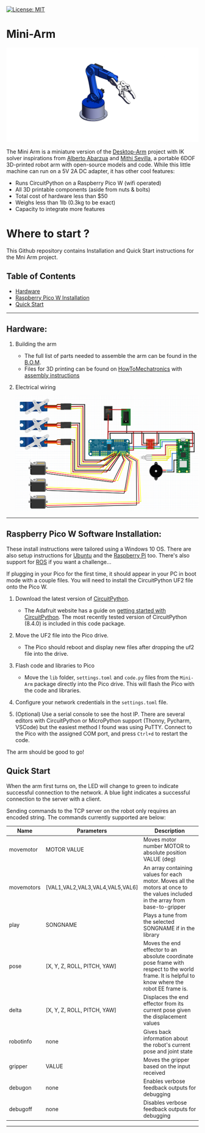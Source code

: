 [![License: MIT](https://img.shields.io/badge/License-MIT-green.svg)](https://opensource.org/licenses/MIT)
# Mini-Arm
![](https://github.com/Jshulgach/Mini-Arm/blob/main/doc/robotic-arm-3d-model-2023.png)

The Mini Arm is a miniature version of the [Desktop-Arm](https://github.com/Jshulgach/Desktop-Arm) project with IK solver inspirations from [Alberto Abarzua](https://github.com/alberto-abarzua/3d_printed_robot_arm) and [Mithi Sevilla](https://github.com/mithi/arm-ik), a portable 6DOF 3D-printed robot arm with open-source models and code. While this little machine can run on a 5V 2A DC adapter, it has other cool features:

+ Runs CircuitPython on a Raspberry Pico W (wifi operated)
+ All 3D printable components (aside from nuts & bolts)
+ Total cost of hardware less than $50
+ Weighs less than 1lb (0.3kg to be exact)
+ Capacity to integrate more features

# Where to start ? 
This Github repository contains Installation and Quick Start instructions for the Mni Arm project.

Table of Contents
---
+ [Hardware](#hardware)
+ [Raspberry Pico W Installation](#rpi-installation)
+ [Quick Start](#quick-start)

---

## Hardware:
<a name="hardware"/>

1. Building the arm
   + The full list of parts needed to assemble the arm can be found in the [B.O.M](https://github.com/Jshulgach/Desktop-Arm/blob/master/doc/bom.xlsx).
   + Files for 3D printing can be found on [HowToMechatronics](https://thangs.com/designer/HowToMechatronics/3d-model/Robotic%20Arm%203D%20Model-38899) with [assembly instructions](https://howtomechatronics.com/tutorials/arduino/diy-arduino-robot-arm-with-smartphone-control/)

2. Electrical wiring

   ![alt](https://github.com/Jshulgach/Mini-Arm/blob/main/doc/wiring.PNG)
---

## Raspberry Pico W Software Installation:
<a name="rpi-installation"/>

These install instructions were tailored using a Windows 10 OS. There are also setup instructions for [Ubuntu](https://www.gibbard.me/using_the_raspberry_pi_pico_on_ubuntu/) and the [Raspberry Pi](https://www.tomshardware.com/how-to/raspberry-pi-pico-setup) too. There's also support for [ROS](https://ubuntu.com/blog/getting-started-with-micro-ros-on-raspberry-pi-pico) if you want a challenge...

If plugging in your Pico for the first time, it should appear in your PC in boot mode with a couple files. You will need to install the CircuitPython UF2 file onto the Pico W. 
1. Download the latest version of [CircuitPython](https://circuitpython.org/board/raspberry_pi_pico/). 
   + The Adafruit website has a guide on [getting started with CircuitPython](https://learn.adafruit.com/getting-started-with-raspberry-pi-pico-circuitpython/circuitpython). The most recently tested version of CircuitPython (8.4.0) is included in this code package.
   
2. Move the UF2 file into the Pico drive.
   + The Pico should reboot and display new files after dropping the uf2 file into the drive. 
   
3. Flash code and libraries to Pico
   + Move the `lib` folder, `settings.toml` and `code.py` files from the `Mini-Arm` package directly into the Pico drive. This will flash the Pico with the code and libraries.
4. Configure your network credentials in the `settings.toml` file.

5. (Optional) Use a serial console to see the host IP. There are several editors with CircuitPython or MicroPython support (Thonny, Pycharm, VSCode) but the easiest method I found was using PuTTY. Connect to the Pico with the assigned COM port, and press `Ctrl+d` to restart the code.

The arm should be good to go!

## Quick Start
<a name="quick-start"/>

When the arm first turns on, the LED will change to green to indicate successful connection to the network. A blue light indicates a successful connection to the server with a client.

Sending commands to the TCP server on the robot only requires an encoded string. The commands currently supported are below:

|          Name            |                Parameters                |                         Description                                 |
| ------------------------ | ---------------------------------------- | ------------------------------------------------------------------- |
|       movemotor          |        MOTOR       VALUE                 | Moves motor number MOTOR to absolute position VALUE (deg)           |
|       movemotors         |        [VAL1,VAL2,VAL3,VAL4,VAL5,VAL6]   | An array containing values for each motor. Moves all the motors at once to the values included in the array from base-to-gripper                                  |
|       play               |        SONGNAME                          | Plays a tune from the selected SONGNAME if in the library           |
|       pose               |        [X, Y, Z, ROLL, PITCH, YAW]       | Moves the end effector to an absolute coordinate pose frame with respect to the world frame. It is helpful to know where the robot EE frame is.                   |
|       delta              |        [X, Y, Z, ROLL, PITCH, YAW]       | Displaces the end effector from its current pose given the displacement values                                                                                    |
|       robotinfo          |        none                              | Gives back information about the robot's current pose and joint state                                                                                             |
|       gripper            |        VALUE                             | Moves the gripper based on the input received                       |
|       debugon            |        none                              | Enables verbose feedback outputs for debugging                      |
|       debugoff           |        none                              | Disables verbose feedback outputs for debugging                     |

--- 

<!---------------------------------------------------------------------
   References
---------------------------------------------------------------------->

[uf2]: (https://fileinfo.com/extension/uf2)

[CircuitPython]: (https://circuitpython.org/)

[PuTTY]: (https://putty.org/)


